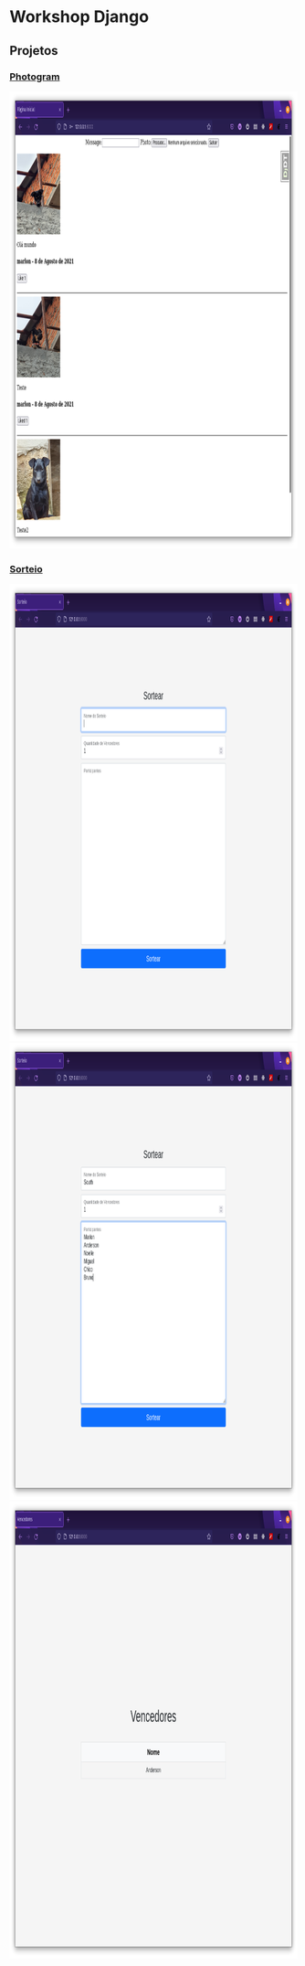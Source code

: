 # Workshop Django

## Projetos

### [Photogram](photogram)


<img src="docs/imgs/photogram1.png" alt="Photogram 1" width="1204" height="800">

### [Sorteio](project_draw)

<img src="docs/imgs/sorteio1.png" alt="Sorteio 1" width="1204" height="800">
<img src="docs/imgs/sorteio2.png" alt="Sorteio 2" width="1204" height="800">
<img src="docs/imgs/sorteio3.png" alt="Sorteio 3" width="1204" height="800">